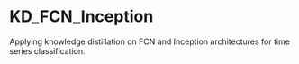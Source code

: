 # KD_FCN_Inception
Applying knowledge distillation on FCN and Inception architectures for time series classification.
